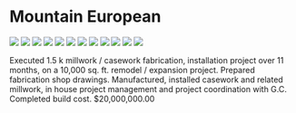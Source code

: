 # Mountain European

<div class="main-carousel">
  <img class="carousel-cell" src="./../../_media/portfolio/remodel/mountain-european/office.jpg"/>
  <img class="carousel-cell" src="./../../_media/portfolio/remodel/mountain-european/vanity.jpg"/>
  <img class="carousel-cell" src="./../../_media/portfolio/remodel/mountain-european/coat-closet.jpg"/>
  <img class="carousel-cell" src="./../../_media/portfolio/remodel/mountain-european/vanity-2.jpg"/>
  <img class="carousel-cell" src="./../../_media/portfolio/remodel/mountain-european/vanity-3.jpg"/>
  <img class="carousel-cell" src="./../../_media/portfolio/remodel/mountain-european/kitchen.jpg"/>
  <img class="carousel-cell" src="./../../_media/portfolio/remodel/mountain-european/kitchen-2.jpg"/>
  <img class="carousel-cell" src="./../../_media/portfolio/remodel/mountain-european/fireplace.jpg"/>
  <img class="carousel-cell" src="./../../_media/portfolio/remodel/mountain-european/staircase.jpg"/>
  <img class="carousel-cell" src="./../../_media/portfolio/remodel/mountain-european/vanity-4.jpg"/>
  <img class="carousel-cell" src="./../../_media/portfolio/remodel/mountain-european/stairs-2.jpg"/>
  <img class="carousel-cell" src="./../../_media/portfolio/remodel/mountain-european/kitchen-cabinet.jpg"/>
</div>

Executed 1.5 k millwork / casework fabrication, installation project over 11
months, on a 10,000 sq. ft. remodel / expansion project. Prepared fabrication
shop drawings. Manufactured, installed casework and related millwork, in house
project management and project coordination with G.C. Completed build cost.
\$20,000,000.00

